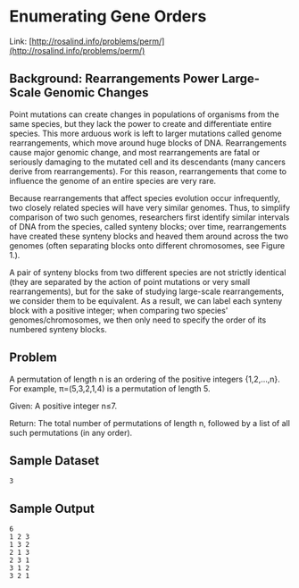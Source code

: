 # Enumerating Gene Orders

Link: [http://rosalind.info/problems/perm/](http://rosalind.info/problems/perm/)

## Background: Rearrangements Power Large-Scale Genomic Changes

Point mutations can create changes in populations of organisms from the same species, but they lack the power to create and differentiate entire species. This more arduous work is left to larger mutations called genome rearrangements, which move around huge blocks of DNA. Rearrangements cause major genomic change, and most rearrangements are fatal or seriously damaging to the mutated cell and its descendants (many cancers derive from rearrangements). For this reason, rearrangements that come to influence the genome of an entire species are very rare.

Because rearrangements that affect species evolution occur infrequently, two closely related species will have very similar genomes. Thus, to simplify comparison of two such genomes, researchers first identify similar intervals of DNA from the species, called synteny blocks; over time, rearrangements have created these synteny blocks and heaved them around across the two genomes (often separating blocks onto different chromosomes, see Figure 1.).

A pair of synteny blocks from two different species are not strictly identical (they are separated by the action of point mutations or very small rearrangements), but for the sake of studying large-scale rearrangements, we consider them to be equivalent. As a result, we can label each synteny block with a positive integer; when comparing two species' genomes/chromosomes, we then only need to specify the order of its numbered synteny blocks.

## Problem

A permutation of length n is an ordering of the positive integers {1,2,…,n}. For example, π=(5,3,2,1,4) is a permutation of length 5.

Given: A positive integer n≤7.

Return: The total number of permutations of length n, followed by a list of all such permutations (in any order).

## Sample Dataset

```
3
```

## Sample Output

```
6
1 2 3
1 3 2
2 1 3
2 3 1
3 1 2
3 2 1
```